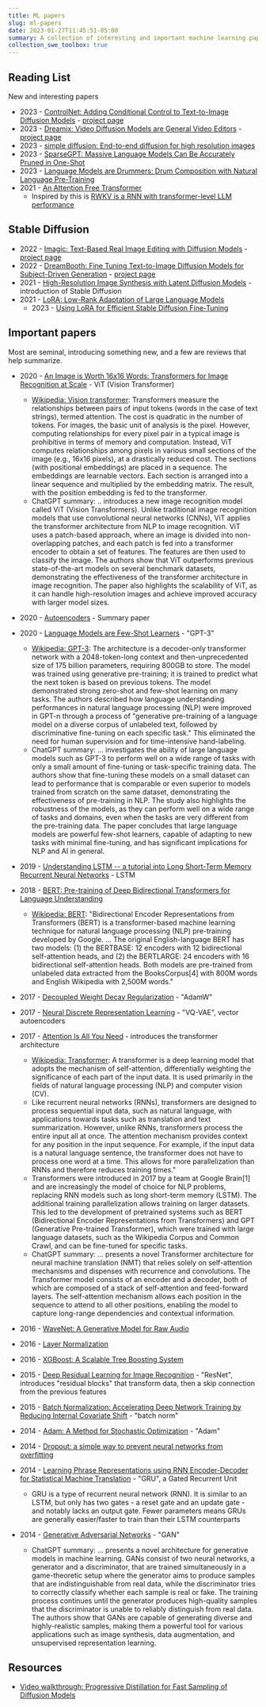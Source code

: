 ```yaml
---
title: ML papers
slug: ml-papers
date: 2023-01-27T11:45:51-05:00
summary: A collection of interesting and important machine learning papers
collection_swe_toolbox: true
---
```


## Reading List

New and interesting papers

- 2023 - [ControlNet: Adding Conditional Control to Text-to-Image Diffusion Models](https://arxiv.org/abs/2302.05543) - [project page](https://github.com/lllyasviel/ControlNet)
- 2023 - [Dreamix: Video Diffusion Models are General Video Editors](https://arxiv.org/abs/2302.01329) - [project page](https://dreamix-video-editing.github.io/)
- 2023 - [simple diffusion: End-to-end diffusion for high resolution images](https://arxiv.org/abs/2301.11093)
- 2023 - [SparseGPT: Massive Language Models Can Be Accurately Pruned in One-Shot](https://arxiv.org/abs/2301.00774)
- 2023 - [Language Models are Drummers: Drum Composition with Natural Language Pre-Training](https://arxiv.org/abs/2301.01162)
- 2021 - [An Attention Free Transformer](https://arxiv.org/abs/2105.14103)
  - Inspired by this is [RWKV is a RNN with transformer-level LLM performance](https://github.com/BlinkDL/RWKV-LM)

## Stable Diffusion

- 2022 - [Imagic: Text-Based Real Image Editing with Diffusion Models](https://arxiv.org/abs/2210.09276) - [project page](https://imagic-editing.github.io)
- 2022 - [DreamBooth: Fine Tuning Text-to-Image Diffusion Models for Subject-Driven Generation](https://arxiv.org/abs/2208.12242) - [project page](https://dreambooth.github.io/)
- 2021 - [High-Resolution Image Synthesis with Latent Diffusion Models](https://arxiv.org/abs/2112.10752) - introduction of Stable Diffusion
- 2021 - [LoRA: Low-Rank Adaptation of Large Language Models](https://arxiv.org/abs/2106.09685)
  - 2023 - [Using LoRA for Efficient Stable Diffusion Fine-Tuning](https://huggingface.co/blog/lora)

## Important papers

Most are seminal, introducing something new, and a few are reviews that help summarize.

- 2020 - [An Image is Worth 16x16 Words: Transformers for Image Recognition at Scale](https://arxiv.org/abs/2010.11929) - ViT (Vision Transformer)
  - [Wikipedia: Vision transformer](https://en.wikipedia.org/wiki/Vision_transformer): Transformers measure the relationships between pairs of input tokens (words in the case of text strings), termed attention. The cost is quadratic in the number of tokens. For images, the basic unit of analysis is the pixel. However, computing relationships for every pixel pair in a typical image is prohibitive in terms of memory and computation. Instead, ViT computes relationships among pixels in various small sections of the image (e.g., 16x16 pixels), at a drastically reduced cost. The sections (with positional embeddings) are placed in a sequence. The embeddings are learnable vectors. Each section is arranged into a linear sequence and multiplied by the embedding matrix. The result, with the position embedding is fed to the transformer.
  - ChatGPT summary: .. introduces a new image recognition model called ViT (Vision Transformers). Unlike traditional image recognition models that use convolutional neural networks (CNNs), ViT applies the transformer architecture from NLP to image recognition. ViT uses a patch-based approach, where an image is divided into non-overlapping patches, and each patch is fed into a transformer encoder to obtain a set of features. The features are then used to classify the image. The authors show that ViT outperforms previous state-of-the-art models on several benchmark datasets, demonstrating the effectiveness of the transformer architecture in image recognition. The paper also highlights the scalability of ViT, as it can handle high-resolution images and achieve improved accuracy with larger model sizes.
- 2020 - [Autoencoders](https://arxiv.org/abs/2003.05991) - Summary paper
- 2020 - [Language Models are Few-Shot Learners](https://arxiv.org/abs/2005.14165) - "GPT-3"
  - [Wikipedia: GPT-3](https://en.wikipedia.org/wiki/GPT-3): The architecture is a decoder-only transformer network with a 2048-token-long context and then-unprecedented size of 175 billion parameters, requiring 800GB to store. The model was trained using generative pre-training; it is trained to predict what the next token is based on previous tokens. The model demonstrated strong zero-shot and few-shot learning on many tasks. The authors described how language understanding performances in natural language processing (NLP) were improved in GPT-n through a process of "generative pre-training of a language model on a diverse corpus of unlabeled text, followed by discriminative fine-tuning on each specific task." This eliminated the need for human supervision and for time-intensive hand-labeling.
  - ChatGPT summary: ... investigates the ability of large language models such as GPT-3 to perform well on a wide range of tasks with only a small amount of fine-tuning or task-specific training data. The authors show that fine-tuning these models on a small dataset can lead to performance that is comparable or even superior to models trained from scratch on the same dataset, demonstrating the effectiveness of pre-training in NLP. The study also highlights the robustness of the models, as they can perform well on a wide range of tasks and domains, even when the tasks are very different from the pre-training data. The paper concludes that large language models are powerful few-shot learners, capable of adapting to new tasks with minimal fine-tuning, and has significant implications for NLP and AI in general.
- 2019 - [Understanding LSTM -- a tutorial into Long Short-Term Memory Recurrent Neural Networks](https://arxiv.org/abs/1909.09586) - LSTM
- 2018 - [BERT: Pre-training of Deep Bidirectional Transformers for Language Understanding](https://arxiv.org/abs/1810.04805)
  - [Wikipedia: BERT](<https://en.wikipedia.org/wiki/BERT_(language_model)>): "Bidirectional Encoder Representations from Transformers (BERT) is a transformer-based machine learning technique for natural language processing (NLP) pre-training developed by Google. ... The original English-language BERT has two models: (1) the BERTBASE: 12 encoders with 12 bidirectional self-attention heads, and (2) the BERTLARGE: 24 encoders with 16 bidirectional self-attention heads. Both models are pre-trained from unlabeled data extracted from the BooksCorpus[4] with 800M words and English Wikipedia with 2,500M words."
- 2017 - [Decoupled Weight Decay Regularization](https://arxiv.org/abs/1711.05101) - "AdamW"
- 2017 - [Neural Discrete Representation Learning](https://arxiv.org/abs/1711.00937) - "VQ-VAE", vector autoencoders
- 2017 - [Attention Is All You Need](https://arxiv.org/abs/1706.03762) - introduces the transformer architecture

  - [Wikipedia: Transformer](<https://en.wikipedia.org/wiki/Transformer_(machine_learning_model)>): A transformer is a deep learning model that adopts the mechanism of self-attention, differentially weighting the significance of each part of the input data. It is used primarily in the fields of natural language processing (NLP) and computer vision (CV).
  - Like recurrent neural networks (RNNs), transformers are designed to process sequential input data, such as natural language, with applications towards tasks such as translation and text summarization. However, unlike RNNs, transformers process the entire input all at once. The attention mechanism provides context for any position in the input sequence. For example, if the input data is a natural language sentence, the transformer does not have to process one word at a time. This allows for more parallelization than RNNs and therefore reduces training times."
  - Transformers were introduced in 2017 by a team at Google Brain[1] and are increasingly the model of choice for NLP problems, replacing RNN models such as long short-term memory (LSTM). The additional training parallelization allows training on larger datasets. This led to the development of pretrained systems such as BERT (Bidirectional Encoder Representations from Transformers) and GPT (Generative Pre-trained Transformer), which were trained with large language datasets, such as the Wikipedia Corpus and Common Crawl, and can be fine-tuned for specific tasks.
  - ChatGPT summary: ... presents a novel Transformer architecture for neural machine translation (NMT) that relies solely on self-attention mechanisms and dispenses with recurrence and convolutions. The Transformer model consists of an encoder and a decoder, both of which are composed of a stack of self-attention and feed-forward layers. The self-attention mechanism allows each position in the sequence to attend to all other positions, enabling the model to capture long-range dependencies and contextual information.

- 2016 - [WaveNet: A Generative Model for Raw Audio](https://arxiv.org/abs/1609.03499)
- 2016 - [Layer Normalization](https://arxiv.org/abs/1607.06450)
- 2016 - [XGBoost: A Scalable Tree Boosting System](https://arxiv.org/abs/1603.02754)
- 2015 - [Deep Residual Learning for Image Recognition](https://arxiv.org/abs/1512.03385) - "ResNet", introduces "residual blocks" that transform data, then a skip connection from the previous features
- 2015 - [Batch Normalization: Accelerating Deep Network Training by Reducing Internal Covariate Shift](https://arxiv.org/abs/1502.03167) - "batch norm"
- 2014 - [Adam: A Method for Stochastic Optimization](https://arxiv.org/abs/1412.6980) - "Adam"
- 2014 - [Dropout: a simple way to prevent neural networks from overfitting](https://dl.acm.org/doi/abs/10.5555/2627435.2670313)
- 2014 - [Learning Phrase Representations using RNN Encoder-Decoder for Statistical Machine Translation](https://arxiv.org/abs/1406.1078v3) - "GRU", a Gated Recurrent Unit
  - GRU is a type of recurrent neural network (RNN). It is similar to an LSTM, but only has two gates - a reset gate and an update gate - and notably lacks an output gate. Fewer parameters means GRUs are generally easier/faster to train than their LSTM counterparts
- 2014 - [Generative Adversarial Networks](https://arxiv.org/abs/1406.2661) - "GAN"
  - ChatGPT summary: ... presents a novel architecture for generative models in machine learning. GANs consist of two neural networks, a generator and a discriminator, that are trained simultaneously in a game-theoretic setup where the generator aims to produce samples that are indistinguishable from real data, while the discriminator tries to correctly classify whether each sample is real or fake. The training process continues until the generator produces high-quality samples that the discriminator is unable to reliably distinguish from real data. The authors show that GANs are capable of generating diverse and highly-realistic samples, making them a powerful tool for various applications such as image synthesis, data augmentation, and unsupervised representation learning.

## Resources

- [Video walkthrough: Progressive Distillation for Fast Sampling of Diffusion Models](https://www.youtube.com/watch?v=ZXuK6IRJlnk)
